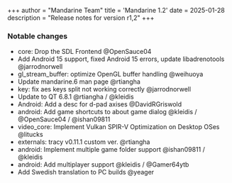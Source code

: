 +++
author = "Mandarine Team"
title = 'Mandarine 1.2'
date = 2025-01-28
description = "Release notes for version r1,2"
+++

### Notable changes

- core: Drop the SDL Frontend @OpenSauce04
- Add Android 15 support, fixed Android 15 errors, update libadrenotools @jarrodnorwell
- gl_stream_buffer: optimize OpenGL buffer handling @weihuoya
- Update mandarine.6 man page @rtiangha
- key: fix aes keys split not working correctly @jarrodnorwell
- Update to QT 6.8.1 @rtiangha / @kleidis
- Android: Add a desc for d-pad axises @DavidRGriswold
- android: Add game shortcuts to about game dialog @kleidis / @OpenSauce04 / @ishan09811
- video_core: Implement Vulkan SPIR-V Optimization on Desktop OSes @litucks
- externals: tracy v0.11.1 custom ver. @rtiangha
- android: Implement multiple game folder support @ishan09811 / @kleidis
- android: Add multiplayer support @kleidis / @Gamer64ytb
- Add Swedish translation to PC builds @yeager

